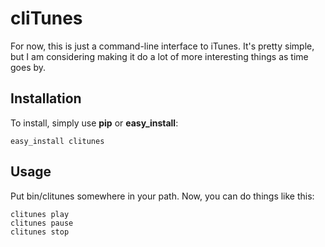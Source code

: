 cliTunes
=========

For now, this is just a command-line interface to iTunes. It's pretty
simple, but I am considering making it do a lot of more interesting
things as time goes by.

Installation
------------

To install, simply use **pip** or **easy_install**:

    easy_install clitunes

Usage
-----

Put bin/clitunes somewhere in your path. Now, you can do things like this:

    clitunes play
    clitunes pause
    clitunes stop

